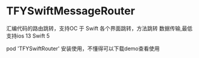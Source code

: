 # TFYSwiftMessageRouter
汇编代码的路由跳转，支持OC 于 Swift 各个界面跳转，方法跳转 数据传输,最低支持ios 13 Swift 5 

pod 'TFYSwiftRouter' 安装使用，不懂得可以下载demo查看使用

